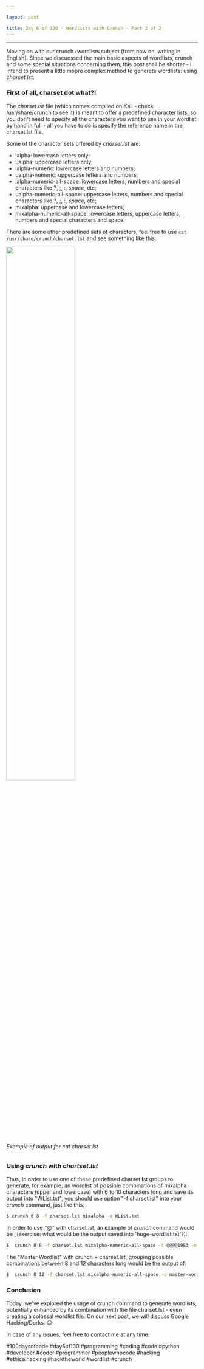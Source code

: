 ```yaml
---

layout: post

title: Day 6 of 100 - Wordlists with Crunch - Part 2 of 2
---
```


*********************************

Moving on with our crunch+wordlists subject (from now on, writing in English). Since we discuessed the main basic aspects of wordlists, crunch and some special situations concerning them, this post shall be shorter - I intend to present a little mopre complex method to generete wordlists: using _charset.lst_.

### First of all, charset dot what?!

The _charset.lst_ file (which comes compiled on Kali - check /usr/share/crunch to see it) is meant to offer a predefined character lists, so you don't need to specify all the characters you want to use in your wordlist by hand in full - all you have to do is specify the reference name in the charset.lst file.

Some of the character sets offered by _charset.lst_ are:

* lalpha: lowercase letters only;
* ualpha: uppercase letters only;
* lalpha-numeric: lowercase letters and numbers;
* ualpha-numeric: uppercase letters and numbers;
* lalpha-numeric-all-space: lowercase letters, numbers and special characters like ?, ;, :, _space_, etc;
* ualpha-numeric-all-space: uppercase letters, numbers and special characters like ?, ;, :, _space_, etc;
* mixalpha: uppercase and lowercase letters;
* mixalpha-numeric-all-space: lowercase letters, uppercase letters, numbers and special characters and space.

There are some other predefined sets of characters, feel free to use `cat /usr/share/crunch/charset.lst` and see something like this:

<img src="http://euriconicacio.github.io/blog/images/d6of100_img1.png" width="60%"><br />
###### _Example of output for cat charset.lst_

### Using _crunch_ with _chartset.lst_

Thus, in order to use one of these predefined charset.lst groups to generate, for example, an wordlist of possible combinations of mixalpha characters (upper and lowercase) with 6 to 10 characters long and save its output into "WList.txt", you should use option "-f charset.lst" into your _crunch_ command, just like this:

```bash
$ crunch 6 8 -f charset.lst mixalpha -o WList.txt
```

In order to use _"@"_ with charset.lst, an example of _crunch_ command would be _(exercise: what would be the output saved into 'huge-wordlist.txt'?):

```bash
$  crunch 8 8 -f charset.lst mixalpha-numeric-all-space -t @@@@1983 -o huge-wordlist.txt
```

The "Master Wordlist" with crunch + charset.lst, grouping possible combinations between 8 and 12 characters long would be the output of:

```bash
$  crunch 8 12 -f charset.lst mixalpha-numeric-all-space -o master-wordlist.txt
```

### Conclusion

Today, we've explored the usage of crunch command to generate wordlists, potentially enhanced by its combination with the file charset.lst - even creating a colossal wordlist file. On our next post, we will discuss Google Hacking/Dorks. 😉

In case of any issues, feel free to contact me at any time.

#100daysofcode #day5of100 #programming #coding #code #python #developer #coder #programmer #peoplewhocode #hacking #ethicalhacking #hacktheworld #wordlist #crunch